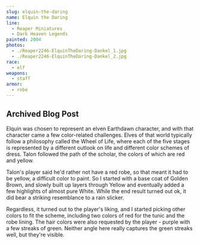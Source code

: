 ```yaml
---
slug: elquin-the-daring
name: Elquin the Daring
line:
  - Reaper Miniatures
  - Dark Heaven Legends
painted: 2004
photos:
  - ./Reaper2246-ElquinTheDaring-Dankel_1.jpg
  - ./Reaper2246-ElquinTheDaring-Dankel_2.jpg
race:
  - elf
weapons:
  - staff
armor:
  - robe
---
```


## Archived Blog Post

Elquin was chosen to represent an elven Earthdawn character, and with that character came a few color-related challenges. Elves of that world typically follow a philosophy called the Wheel of Life, where each of the five stages is represented by a different outlook on life and different color schemes of dress. Talon followed the path of the scholar, the colors of which are red and yellow.

Talon's player said he'd rather not have a red robe, so that meant it had to be yellow, a difficult color to paint. So I started with a base coat of Golden Brown, and slowly built up layers through Yellow and eventually added a few highlights of almost pure White. While the end result turned out ok, it did bear a striking resemblance to a rain slicker.

Regardless, it turned out to the player's liking, and I started picking other colors to fit the scheme, including two colors of red for the tunic and the robe lining. The hair colors were also requested by the player - purple with a few streaks of green. Neither angle here really captures the green streaks well, but they're visible.
